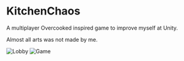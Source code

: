 # KitchenChaos
A multiplayer Overcooked inspired game to improve myself at Unity.

Almost all arts was not made by me.

![Lobby](https://user-images.githubusercontent.com/53996617/225839691-e6f4b34a-67f2-4e59-998d-c820062a2ae9.png)
![Game](https://user-images.githubusercontent.com/53996617/225839711-b8700370-0311-4d6c-a368-da2ebdb0e454.png)
